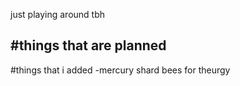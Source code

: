 just playing around tbh

#things that are planned
-

#things that i added
-mercury shard bees for theurgy

